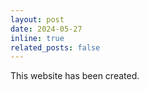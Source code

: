 ```yaml
---
layout: post
date: 2024-05-27
inline: true
related_posts: false
---
```


This website has been created.
